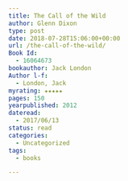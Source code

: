 ```yaml
---
title: The Call of the Wild
author: Glenn Dixon
type: post
date: 2018-07-28T15:06:00+00:00
url: /the-call-of-the-wild/
Book Id:
  - 16064673
bookauthor: Jack London
Author l-f:
  - London, Jack
myrating: ★★★★★
pages: 150
yearpublished: 2012
dateread:
  - 2017/06/13
status: read
categories:
  - Uncategorized
tags:
  - books

---
```

